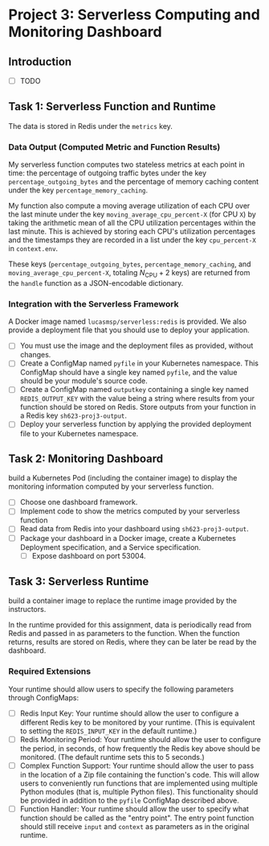 # Project 3: Serverless Computing and Monitoring Dashboard

## Introduction

- [ ] TODO

## Task 1: Serverless Function and Runtime

The data is stored in Redis under the `metrics` key.

### Data Output (Computed Metric and Function Results)

My serverless function computes two stateless metrics at each point in time:
the percentage of outgoing traffic bytes under the key
`percentage_outgoing_bytes` and the percentage of memory caching content under
the key `percentage_memory_caching`.

My function also compute a moving average utilization of each CPU over the last
minute under the key `moving_average_cpu_percent-X` (for CPU `X`)
by taking the arithmetic mean of all the CPU utilization percentages within the
last minute.
This is achieved by storing each CPU's utilization percentages and the
timestamps they are recorded in a list under the key `cpu_percent-X` in
`context.env`.

These keys (`percentage_outgoing_bytes`, `percentage_memory_caching`, and `moving_average_cpu_percent-X`, totaling $N_{\text{CPU}} + 2$ keys) are returned from the `handle` function as a JSON-encodable dictionary.

### Integration with the Serverless Framework

A Docker image named `lucasmsp/serverless:redis` is provided.
We also provide a deployment file that you should use to deploy your application.

- [ ] You must use the image and the deployment files as provided, without changes.
- [ ] Create a ConfigMap named `pyfile` in your Kubernetes namespace. This ConfigMap should have a single key named `pyfile`, and the value should be your module's source code.
- [ ] Create a ConfigMap named `outputkey` containing a single key named `REDIS_OUTPUT_KEY` with the value being a string where results from your function should be stored on Redis. Store outputs from your function in a Redis key `sh623-proj3-output`.
- [ ] Deploy your serverless function by applying the provided deployment file to your Kubernetes namespace.

## Task 2: Monitoring Dashboard

build a Kubernetes Pod (including the container image) to display the monitoring information computed by your serverless function.

- [ ] Choose one dashboard framework.
- [ ] Implement code to show the metrics computed by your serverless function
- [ ] Read data from Redis into your dashboard using `sh623-proj3-output`.
- [ ] Package your dashboard in a Docker image, create a Kubernetes Deployment specification, and a Service specification.
    - [ ] Expose dashboard on port 53004.

## Task 3: Serverless Runtime

build a container image to replace the runtime image provided by the instructors.

In the runtime provided for this assignment, data is periodically read from Redis and passed in as parameters to the function. When the function returns, results are stored on Redis, where they can be later be read by the dashboard.

### Required Extensions

Your runtime should allow users to specify the following parameters through ConfigMaps:

- [ ] Redis Input Key: Your runtime should allow the user to configure a different Redis key to be monitored by your runtime. (This is equivalent to setting the `REDIS_INPUT_KEY` in the default runtime.)
- [ ] Redis Monitoring Period: Your runtime should allow the user to configure the period, in seconds, of how frequently the Redis key above should be monitored. (The default runtime sets this to 5 seconds.)
- [ ] Complex Function Support: Your runtime should allow the user to pass in the location of a Zip file containing the function's code. This will allow users to conveniently run functions that are implemented using multiple Python modules (that is, multiple Python files). This functionality should be provided in addition to the `pyfile` ConfigMap described above.
- [ ] Function Handler: Your runtime should allow the user to specify what function should be called as the "entry point". The entry point function should still receive `input` and `context` as parameters as in the original runtime.
